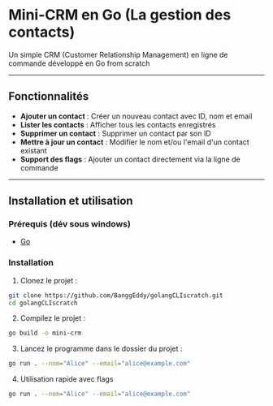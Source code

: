 # Mini-CRM en Go (La gestion des contacts)

Un simple CRM (Customer Relationship Management) en ligne de commande développé en Go from scratch

---

## Fonctionnalités

- **Ajouter un contact** : Créer un nouveau contact avec ID, nom et email  
- **Lister les contacts** : Afficher tous les contacts enregistrés  
- **Supprimer un contact** : Supprimer un contact par son ID  
- **Mettre à jour un contact** : Modifier le nom et/ou l'email d'un contact existant  
- **Support des flags** : Ajouter un contact directement via la ligne de commande

---

## Installation et utilisation

### Prérequis (dév sous windows)

- [Go](https://go.dev/) 

### Installation

1. Clonez le projet :
```bash
git clone https://github.com/BanggEddy/golangCLIscratch.git
cd golangCLIscratch
```

2. Compilez le projet :
```bash
go build -o mini-crm
```

3. Lancez le programme dans le dossier du projet :
```bash
go run . --nom="Alice" --email="alice@example.com"
```

4. Utilisation rapide avec flags
```bash
go run . --nom="Alice" --email="alice@example.com"
```

